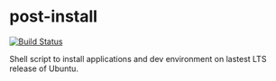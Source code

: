 # post-install

[![Build Status](https://travis-ci.org/eggshell/post-install.svg?branch=master)](https://travis-ci.org/eggshell/post-install)

Shell script to install applications and dev environment on lastest LTS release
of Ubuntu.
